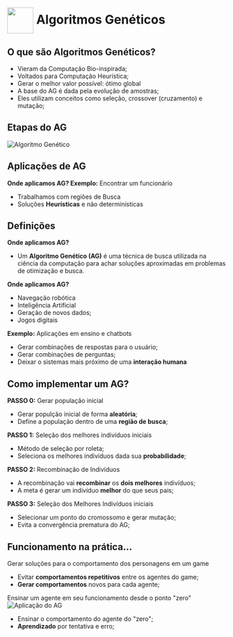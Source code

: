 <h1>
     <img align="center" width="60px" src="https://hermes.dio.me/courses/badge/dabc8205-4a91-473c-acbd-b310d8db3df2.png">
    <span>Algoritmos Genéticos</span>
</h1>

## O que são Algoritmos Genéticos?
- Vieram da Computação Bio-inspirada;
- Voltados para Computação Heurística;
- Gerar o melhor valor possível: ótimo global
- A base do AG é dada pela evolução de amostras;
- Eles utilizam conceitos como seleção, crossover (cruzamento) e mutação;

##  Etapas do AG
![Algoritmo Genético](https://www.linux.ime.usp.br/~cef/mac499-03/monografias/anselmo/img84.png)

## Aplicações de AG
 **Onde aplicamos AG? Exemplo:** Encontrar um funcionário

 - Trabalhamos com regiões de Busca
 - Soluções **Heurísticas** e não determinísticas

## Definições
 **Onde aplicamos AG?**
 - Um **Algoritmo Genético (AG)** é uma técnica de busca utilizada na ciência da computação para achar soluções aproximadas em problemas de otimização e busca. 

 **Onde aplicamos AG?**
 - Navegação robótica
 - Inteligência Artificial
 - Geração de novos dados;
 - Jogos digitais

**Exemplo:** Aplicações em ensino e chatbots
- Gerar combinações de respostas para o usuário;
- Gerar combinações de perguntas;
- Deixar o sistemas mais próximo de uma **interação humana**

## Como implementar um AG?
**PASSO 0:** Gerar população inicial
- Gerar populção inicial de forma **aleatória**;
- Define a população dentro de uma **região de busca**;

**PASSO 1:** Seleção dos melhores indivíduos iniciais
- Método de seleção por roleta;
- Seleciona os melhores indivíduos dada sua **probabilidade**;

**PASSO 2:** Recombinação de Indivíduos
- A recombinação vai **recombinar** os **dois melhores** indivíduos;
- A meta é gerar um indivíduo **melhor** do que seus pais;

**PASSO 3:** Seleção dos Melhores Indivíduos iniciais
- Selecionar um ponto do cromossomo e gerar mutação;
- Evita a convergência prematura do AG;

## Funcionamento na prática...
Gerar soluções para o comportamento dos personagens em um game

- Evitar **comportamentos repetitivos** entre os agentes do game;
- **Gerar comportamentos** novos para cada agente;


Ensinar um agente em seu funcionamento desde o ponto "zero"
![Aplicação do AG](https://i.makeagif.com/media/9-19-2015/L8JEz8.gif)
- Ensinar o comportamento do agente do "zero";
- **Aprendizado** por tentativa e erro;

